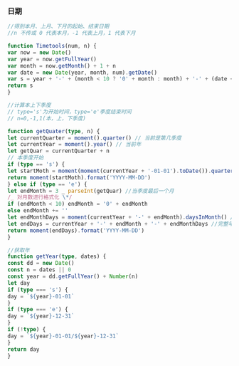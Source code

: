 <!--
 * @Author: error: git config user.name && git config user.email & please set dead value or install git
 * @Date: 2023-01-04 22:03:26
 * @LastEditors: error: git config user.name && git config user.email & please set dead value or install git
 * @LastEditTime: 2023-01-04 22:06:16
 * @FilePath: \webStudy\project\hook.md
 * @Description: 这是默认设置,请设置`customMade`, 打开koroFileHeader查看配置 进行设置: https://github.com/OBKoro1/koro1FileHeader/wiki/%E9%85%8D%E7%BD%AE
-->

### 日期

```ts
//得到本月、上月、下月的起始、结束日期
//n 不传或 0 代表本月，-1 代表上月，1 代表下月

function Timetools(num, n) {
var now = new Date()
var year = now.getFullYear()
var month = now.getMonth() + 1 + n
var date = new Date(year, month, num).getDate()
var s = year + '-' + (month < 10 ? '0' + month : month) + '-' + (date < 10 ? '0' + date : date)
return s
}

//计算本上下季度
// type='s'为开始时间，type='e'季度结束时间
// n=0,-1,1(本，上，下季度)

function getQuater(type, n) {
let currentQuarter = moment().quarter() // 当前是第几季度
let currentYear = moment().year() // 当前年
let getQuar = currentQuarter + n
// 本季度开始
if (type == 's') {
let startMoth = moment(moment(currentYear + '-01-01').toDate()).quarter(getQuar)
return moment(startMoth).format('YYYY-MM-DD')
} else if (type == 'e') {
let endMonth = 3 _ parseInt(getQuar) //当季度最后一个月
/_ 对月数进行格式化 \*/
if (endMonth < 10) endMonth = '0' + endMonth
else endMonth += ''
let endMonthDays = moment(currentYear + '-' + endMonth).daysInMonth() // 末尾月天数
let endDays = currentYear + '-' + endMonth + '-' + endMonthDays //完整年月日整合
return moment(endDays).format('YYYY-MM-DD')
}

//获取年
function getYear(type, dates) {
const dd = new Date()
const n = dates || 0
const year = dd.getFullYear() + Number(n)
let day
if (type === 's') {
day = `${year}-01-01`
}
if (type === 'e') {
day = `${year}-12-31`
}
if (!type) {
day = `${year}-01-01/${year}-12-31`
}
return day
}
```
